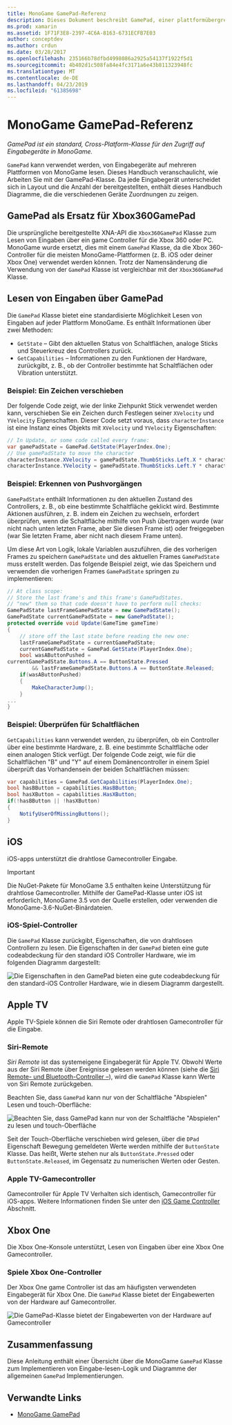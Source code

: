 ```yaml
---
title: MonoGame GamePad-Referenz
description: Dieses Dokument beschreibt GamePad, einer plattformübergreifenden-Klasse für den Zugriff auf Geräte, die in MonoGame Eingabe. Es wird erläutert, wie aus den Gamepad Eingabe zu lesen und stellt Beispielcode bereit.
ms.prod: xamarin
ms.assetid: 1F71F3E8-2397-4C6A-8163-6731ECFB7E03
author: conceptdev
ms.author: crdun
ms.date: 03/28/2017
ms.openlocfilehash: 235166b78dfbd4998086a2925a54137f1922f5d1
ms.sourcegitcommit: 4b402d1c508fa84e4fc3171a6e43b811323948fc
ms.translationtype: MT
ms.contentlocale: de-DE
ms.lasthandoff: 04/23/2019
ms.locfileid: "61385698"
---
```

# <a name="monogame-gamepad-reference"></a>MonoGame GamePad-Referenz

_GamePad ist ein standard, Cross-Platform-Klasse für den Zugriff auf Eingabegeräte in MonoGame._

`GamePad` kann verwendet werden, von Eingabegeräte auf mehreren Plattformen von MonoGame lesen. Dieses Handbuch veranschaulicht, wie Arbeiten Sie mit der GamePad-Klasse. Da jede Eingabegerät unterscheidet sich in Layout und die Anzahl der bereitgestellten, enthält dieses Handbuch Diagramme, die die verschiedenen Geräte Zuordnungen zu zeigen.

## <a name="gamepad-as-a-replacement-for-xbox360gamepad"></a>GamePad als Ersatz für Xbox360GamePad

Die ursprüngliche bereitgestellte XNA-API die `Xbox360GamePad` Klasse zum Lesen von Eingaben über ein game Controller für die Xbox 360 oder PC. MonoGame wurde ersetzt, dies mit einem `GamePad` Klasse, da die Xbox 360-Controller für die meisten MonoGame-Plattformen (z. B. iOS oder deiner Xbox One) verwendet werden können. Trotz der Namensänderung die Verwendung von der `GamePad` Klasse ist vergleichbar mit der `Xbox360GamePad` Klasse.

## <a name="reading-input-from-gamepad"></a>Lesen von Eingaben über GamePad

Die `GamePad` Klasse bietet eine standardisierte Möglichkeit Lesen von Eingaben auf jeder Plattform MonoGame. Es enthält Informationen über zwei Methoden:

- `GetState` – Gibt den aktuellen Status von Schaltflächen, analoge Sticks und Steuerkreuz des Controllers zurück.
- `GetCapabilities` – Informationen zu den Funktionen der Hardware, zurückgibt, z. B., ob der Controller bestimmte hat Schaltflächen oder Vibration unterstützt.

### <a name="example-moving-a-character"></a>Beispiel: Ein Zeichen verschieben

Der folgende Code zeigt, wie der linke Ziehpunkt Stick verwendet werden kann, verschieben Sie ein Zeichen durch Festlegen seiner `XVelocity` und `YVelocity` Eigenschaften. Dieser Code setzt voraus, dass `characterInstance` ist eine Instanz eines Objekts mit `XVelocity` und `YVelocity` Eigenschaften:

```csharp
// In Update, or some code called every frame:
var gamePadState = GamePad.GetState(PlayerIndex.One);
// Use gamePadState to move the character
characterInstance.XVelocity = gamePadState.ThumbSticks.Left.X * characterInstance.MaxSpeed;
characterInstance.YVelocity = gamePadState.ThumbSticks.Left.Y * characterInstance.MaxSpeed;
```

### <a name="example-detecting-pushes"></a>Beispiel: Erkennen von Pushvorgängen

`GamePadState` enthält Informationen zu den aktuellen Zustand des Controllers, z. B., ob eine bestimmte Schaltfläche geklickt wird. Bestimmte Aktionen ausführen, z. B. indem ein Zeichen zu wechseln, erfordert überprüfen, wenn die Schaltfläche mithilfe von Push übertragen wurde (war nicht nach unten letzten Frame, aber Sie diesen Frame ist) oder freigegeben (war Sie letzten Frame, aber nicht nach diesem Frame unten).

Um diese Art von Logik, lokale Variablen auszuführen, die des vorherigen Frames zu speichern `GamePadState` und des aktuellen Frames `GamePadState` muss erstellt werden. Das folgende Beispiel zeigt, wie das Speichern und verwenden die vorherigen Frames `GamePadState` springen zu implementieren:

```csharp
// At class scope:
// Store the last frame's and this frame's GamePadStates.
// "new" them so that code doesn't have to perform null checks:
GamePadState lastFrameGamePadState = new GamePadState();
GamePadState currentGamePadState = new GamePadState();
protected override void Update(GameTime gameTime)
{
    // store off the last state before reading the new one:
    lastFrameGamePadState = currentGamePadState;
    currentGamePadState = GamePad.GetState(PlayerIndex.One);
    bool wasAButtonPushed =
currentGamePadState.Buttons.A == ButtonState.Pressed
        && lastFrameGamePadState.Buttons.A == ButtonState.Released;
    if(wasAButtonPushed)
    {
        MakeCharacterJump();
    }
...
}
```

### <a name="example-checking-for-buttons"></a>Beispiel: Überprüfen für Schaltflächen

`GetCapabilities` kann verwendet werden, zu überprüfen, ob ein Controller über eine bestimmte Hardware, z. B. eine bestimmte Schaltfläche oder einen analogen Stick verfügt. Der folgende Code zeigt, wie für die Schaltflächen "B" und "Y" auf einem Domänencontroller in einem Spiel überprüft das Vorhandensein der beiden Schaltflächen müssen:

```csharp
var capabilities = GamePad.GetCapabilities(PlayerIndex.One);
bool hasBButton = capabilities.HasBButton;
bool hasXButton = capabilities.HasXButton;
if(!hasBButton || !hasXButton)
{
    NotifyUserOfMissingButtons();
}
```

## <a name="ios"></a>iOS

iOS-apps unterstützt die drahtlose Gamecontroller Eingabe.

> [!IMPORTANT]
> Die NuGet-Pakete für MonoGame 3.5 enthalten keine Unterstützung für drahtlose Gamecontroller. Mithilfe der GamePad-Klasse unter iOS ist erforderlich, MonoGame 3.5 von der Quelle erstellen, oder verwenden die MonoGame-3.6-NuGet-Binärdateien.

### <a name="ios-game-controller"></a>iOS-Spiel-Controller

Die `GamePad` Klasse zurückgibt, Eigenschaften, die von drahtlosen Controllern zu lesen. Die Eigenschaften in der `GamePad` bieten eine gute codeabdeckung für den standard iOS Controller Hardware, wie im folgenden Diagramm dargestellt:

![](input-images/image1.png "Die Eigenschaften in den GamePad bieten eine gute codeabdeckung für den standard-iOS Controller Hardware, wie in diesem Diagramm dargestellt.")

## <a name="apple-tv"></a>Apple TV

Apple TV-Spiele können die Siri Remote oder drahtlosen Gamecontroller für die Eingabe.

### <a name="siri-remote"></a>Siri-Remote

*Siri Remote* ist das systemeigene Eingabegerät für Apple TV. Obwohl Werte aus der Siri Remote über Ereignisse gelesen werden können (siehe die [Siri Remote- und Bluetooth-Controller –](~/ios/tvos/platform/remote-bluetooth.md)), wird die `GamePad` Klasse kann Werte von Siri Remote zurückgeben.

Beachten Sie, dass `GamePad` kann nur von der Schaltfläche "Abspielen" Lesen und touch-Oberfläche:

![](input-images/image2.png "Beachten Sie, dass GamePad kann nur von der Schaltfläche \"Abspielen\" zu lesen und touch-Oberfläche")

Seit der Touch-Oberfläche verschieben wird gelesen, über die `DPad` Eigenschaft Bewegung gemeldeten Werte werden mithilfe der `ButtonState` Klasse. Das heißt, Werte stehen nur als `ButtonState.Pressed` oder `ButtonState.Released`, im Gegensatz zu numerischen Werten oder Gesten.

### <a name="apple-tv-game-controller"></a>Apple TV-Gamecontroller

Gamecontroller für Apple TV Verhalten sich identisch, Gamecontroller für iOS-apps. Weitere Informationen finden Sie unter den [iOS Game Controller](#ios-game-controller) Abschnitt. 

## <a name="xbox-one"></a>Xbox One

Die Xbox One-Konsole unterstützt, Lesen von Eingaben über eine Xbox One Gamecontroller.

### <a name="xbox-one-game-controller"></a>Spiele Xbox One-Controller

Der Xbox One game Controller ist das am häufigsten verwendeten Eingabegerät für Xbox One. Die `GamePad` Klasse bietet der Eingabewerten von der Hardware auf Gamecontroller.

![](input-images/image3.png "Die GamePad-Klasse bietet der Eingabewerten von der Hardware auf Gamecontroller")

## <a name="summary"></a>Zusammenfassung

Diese Anleitung enthält einer Übersicht über die MonoGame `GamePad` Klasse zum Implementieren von Eingabe-lesen-Logik und Diagramme der allgemeinen `GamePad` Implementierungen.

## <a name="related-links"></a>Verwandte Links

- [MonoGame GamePad](http://www.monogame.net/documentation/?page=T_Microsoft_Xna_Framework_Input_GamePad)
